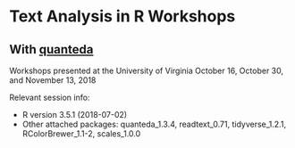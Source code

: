 # Text Analysis in R Workshops
## With [quanteda](http://quanteda.io/)

Workshops presented at the University of Virginia October 16, October 30, and November 13, 2018

Relevant session info: 
* R version 3.5.1 (2018-07-02)
* Other attached packages: quanteda_1.3.4, readtext_0.71, tidyverse_1.2.1, RColorBrewer_1.1-2, scales_1.0.0 
